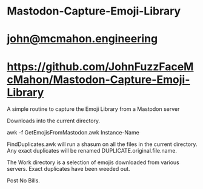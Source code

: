 # Mastodon-Capture-Emoji-Library

# john@mcmahon.engineering
# https://github.com/JohnFuzzFaceMcMahon/Mastodon-Capture-Emoji-Library

A simple routine to capture the Emoji Library from a Mastodon server

Downloads into the current directory.

awk -f GetEmojisFromMastodon.awk Instance-Name

FindDuplicates.awk will run a shasum on all the files in the current directory.
Any exact duplicates will be renamed DUPLICATE.original.file.name.

The Work directory is a selection of emojis downloaded from various servers. 
Exact duplicates have been weeded out.

Post No Bills.
